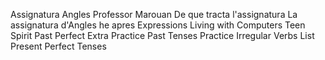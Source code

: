 Assignatura 
Angles 
Professor 
Marouan 
De que tracta l'assignatura
La assignatura d'Angles he apres
Expressions
Living with Computers
Teen Spirit
Past Perfect Extra Practice
Past Tenses Practice
Irregular Verbs List
Present Perfect Tenses